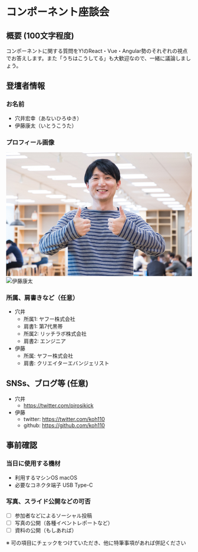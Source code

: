 # コンポーネント座談会

## 概要 (100文字程度)

コンポーネントに関する質問をY!のReact・Vue・Angular勢のそれぞれの視点でお答えします。また「うちはこうしてる」も大歓迎なので、一緒に議論しましょう。

## 登壇者情報

### お名前 

- 穴井宏幸（あないひろゆき）
- 伊藤康太（いとうこうた）

### プロフィール画像

![穴井宏幸](pirosikick.jpg)
![伊藤康太](koh110.png)


### 所属、肩書きなど（任意）

- 穴井
  - 所属1: ヤフー株式会社
  - 肩書1: 第7代黒帯
  - 所属2: リッチラボ株式会社
  - 肩書2: エンジニア
- 伊藤
  - 所属: ヤフー株式会社
  - 肩書: クリエイターエバンジェリスト


## SNSs、ブログ等 (任意)

- 穴井
  - https://twitter.com/pirosikick
- 伊藤
  - twitter: https://twitter.com/koh110
  - github: https://github.com/koh110


## 事前確認

### 当日に使用する機材

- 利用するマシンOS macOS
- 必要なコネクタ端子 USB Type-C

### 写真、スライド公開などの可否

- [ ] 参加者などによるソーシャル投稿
- [ ] 写真の公開（各種イベントレポートなど）
- [ ] 資料の公開（もしあれば）

※ 可の項目にチェックをつけていただき、他に特筆事項があれば併記ください

